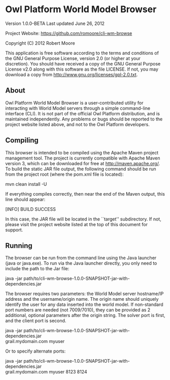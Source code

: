 Owl Platform World Model Browser
================================

Version 1.0.0-BETA
Last updated June 26, 2012

Project Website: <https://github.com/romoore/cli-wm-browse>

Copyright (C) 2012 Robert Moore

This application is free software according to the terms and conditions of
the GNU General Purpose License, version 2.0 (or higher at your discretion).
You should have received a copy of the GNU General Purpose License v2.0 along
with this software as the file LICENSE.  If not, you may download a copy from
<http://www.gnu.org/licenses/gpl-2.0.txt>.

## About ##
Owl Platform World Model Browser is a user-contributed utility for
interacting with World Model servers through a simple command-line interface
(CLI).  It is not part of the official Owl Platform distribution, and is
maintained independently.  Any problems or bugs should be reported to the 
project website listed above, and not to the Owl Platform developers.

## Compiling ##
This browser is intended to be compiled using the Apache Maven project
management tool.  The project is currently compatible with Apache Maven
version 3, which can be downloaded for free at <http://maven.apache.org/>.
To build the static JAR file output, the following command should be run
from the project root (where the pom.xml file is located):

   mvn clean install -U

If everything compiles correctly, then near the end of the Maven output,
this line should appear:

   [INFO] BUILD SUCCESS

In this case, the JAR file will be located in the ``target'' subdirectory.
If not, please visit the project website listed at the top of this
document for support.

## Running ##
The browser can be run from the command line using the Java launcher (java
or java.exe).  To run via the Java launcher directly, you only need to
include the path to the Jar file:

   java -jar path/to/cli-wm-browse-1.0.0-SNAPSHOT-jar-with-dependencies.jar

The browser requires two parameters: the World Model server hostname/IP
address and the username/origin name.  The origin name should uniquely
identify the user for any data inserted into the world model.  If
non-standard port numbers are needed (not 7009/7010), they can be provided
as 2 additional, optional parameters after the origin string.  The solver
port is first, and the client port is second.
  
   java -jar path/to/cli-wm-browse-1.0.0-SNAPSHOT-jar-with-dependencies.jar \
     grail.mydomain.com myuser

Or to specify alternate ports:
  
   java -jar path/to/cli-wm-browse-1.0.0-SNAPSHOT-jar-with-dependencies.jar \
     grail.mydomain.com myuser 8123 8124

